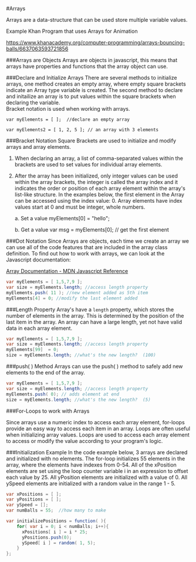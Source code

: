 #Arrays

Arrays are a data-structure that can be used store multiple variable values. 

Example Khan Program that uses Arrays for Animation

https://www.khanacademy.org/computer-programming/arrays-bouncing-balls/6637063593721856

###Arrays are Objects
Arrays are objects in javascript, this means that arrays have properties and functions that the array object can use.  

###Declare and Initialize Arrays
There are several methods to initialize arrays, one method creates an empty array, where empty square brackets indicate an Array type variable is created.  The second method to declare and initailize an array is to put values within the square brackets when declaring the variable.  
Bracket notation is used when working with arrays.  

    var myElements = [ ];  //declare an empty array
    
    var myElements2 = [ 1, 2, 5 ]; // an array with 3 elements

###Bracket Notation
Square Brackets are used to initialize and modify arrays and array elements.  

1.  When declaring an array, a list of comma-separated values within the brackets are used to set values for individual array elements. 
2.  After the array has been initialized, only integer values can be used within the array brackets, the integer is called the array index and it indicates the order or position of each array element within the array's list-like structure. In the examples below, the first element in the Array can be accessed using the index value: 0.  Array elements have index values start at 0 and must be integer, whole numbers.

    a.  Set a value
        myElements[0] = "hello";
        
    b.  Get a value
        var msg  = myElements[0];  // get the first element

###Dot Notation
Since Arrays are objects, each time we create an array we can use all of the code features that are included in the array class definition.  To find out how to work with arrays, we can look at the Javascript documentation:  

[Array Documentation -  MDN Javascript Reference](https://developer.mozilla.org/en-US/docs/Web/JavaScript/Reference/Global_Objects/Array)

```java
var myElements = [ 1,5,7,9 ];
var size = myElements.length; //access length property
myElements.push( 11 ); //new element added as 5th item
myElements[4] = 0; //modify the last element added
```

###Length Property
Array's have a `length` property, which stores the number of elements in the array.  This is determined by the position of the last item in the array.  An array can have a large length, yet not have valid data in each array element.  


```java
var myElements = [ 1,5,7,9 ];
var size = myElements.length; //access length property
myElements[99]  = 0;
size = myElements.length; //what's the new length?  (100)
```
###push( ) Method
Arrays can use the push( ) method to safely add new elements to the end of the array.

```java
var myElements = [ 1,5,7,9 ];
var size = myElements.length; //access length property
myElements.push( 0); // adds element at end
size = myElements.length; //what's the new length?  (5)
```

###For-Loops to work with Arrays

Since arrays use a numeric index to access each array element, for-loops provide an easy way to access each item in an array.  Loops are often useful when initializing array values.  Loops are used to access each array element to access or modify the value according to your program's logic.

###Initialization Example
In the code example below, 3 arrays are declared and initialized with no elements.  The for-loop initializes 55 elements in the array, where the elements have indexes from 0-54. All of the xPosition elements are set using the loop counter variable i in an expression to offset each value by 25.  All yPosition elements are initialized with a value of 0.  All ySpeed elements are initialized with a random value in the range 1 - 5.


```java
var xPositions = [ ];
var yPositions = [ ];
var ySpeed = [];
var numBalls = 55;  //how many to make

var initializePositions = function( ){
    for( var i = 0; i < numBalls; i++){
      xPositions[ i ] = i * 25;
      yPositions.push(0);
      ySpeed[ i ] = random( 1, 5);
    }
};
```


